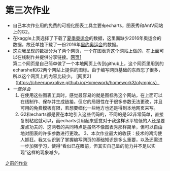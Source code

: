# 第三次作业
- 自己本次作业用的免费的可视化图表工具主要有echarts，图表秀和AntV网站上的G2。
- 在kaggle上我选择了下载了[夏季奥运会](https://www.kaggle.com/the-guardian/olympic-games)的数据，这里面缺少2016年奥运会的数据，故还单独下载了一份2016年[里约奥运会](https://www.kaggle.com/rio2016/olympic-games)的数据。
- 这次我呈现的数据分为了两个网页，一个在图表秀这个网站上做的，在上面可以在线制作并提供分享链接。[网页1](https://www.tubiaoxiu.com/p/s/3a5ee912e6452766.html)  
第二个网页是自己简单做了一个本地网页上传到github上，这个网页里用到的echarshe和G2两个网站上提供的图标。由于编写网页基础的东西忘了很多，所以这个网页上的内容比较少。   [网页2]（https://cheerupyxolive.github.io/Homework/homework3/olympics）
- *一些体会* 
  1. 在使用这些图表工具时，感觉最容易的就是图标秀这个网站，在上面可以在线制作、保存并生成链接。但它的局限性在于很多参数无法更改，并且可用的免费模板有限，若想要细化一些地方也还是得到本地网页来写。
  2. G2和echarts都是要在本地引入这些代码的，不同的是G2非常简单，直接复制粘贴就可以，而echarts引用起来感觉对于我这样水平较低的人还是要废点功夫的、这两者的共同特点是虽然不像图表秀那样简单，但可以自由地对图表的许多参数进行更改。
  3、本次作业最大的收获：技术的鸿沟使人抓狂。我又认识到了掌握编写网页的基础知识是多么重要，以及还需进一步加强学习，使得“看似已在眼前，但其实自己呈的能力并不足以实现”这样的现象减少。

[之前的作业](https://github.com/cheerupyxolive/Homework/blob/master/previoushw.md)

